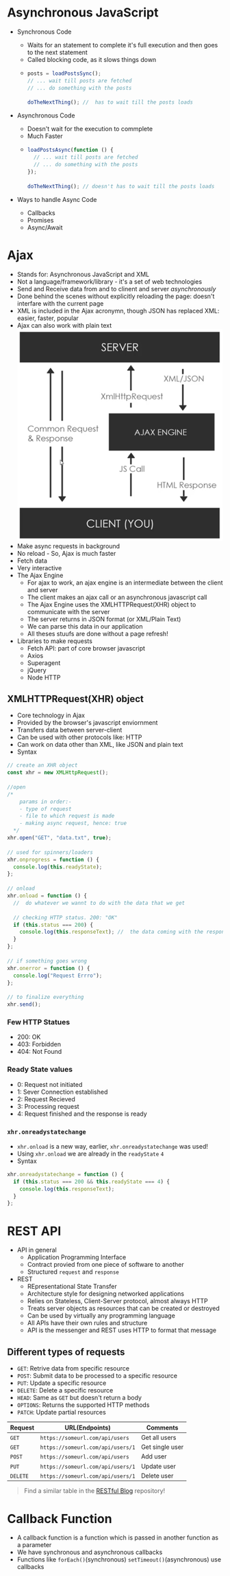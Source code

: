 # Asynchronous JavaScript

- Synchronous Code

  - Waits for an statement to complete it's full execution and then goes to the next statement
  - Called blocking code, as it slows things down
  - ```js
    posts = loadPostsSync();
    // ... wait till posts are fetched
    // ... do something with the posts

    doTheNextThing(); //  has to wait till the posts loads
    ```

- Asynchronous Code

  - Doesn't wait for the execution to commplete
  - Much Faster
  - ```js
    loadPostsAsync(function () {
      // ... wait till posts are fetched
      // ... do something with the posts
    });

    doTheNextThing(); // doesn't has to wait till the posts loads
    ```

- Ways to handle Async Code
  - Callbacks
  - Promises
  - Async/Await

# Ajax

- Stands for: Asynchronous JavaScript and XML
- Not a language/framework/library - it's a set of web technologies
- Send and Receive data from and to clinent and server _asynchronously_
- Done behind the scenes without explicitly reloading the page: doesn't interfare with the current page
- XML is included in the Ajax acronymn, though JSON has replaced XML: easier, faster, popular
- Ajax can also work with plain text
  ![Ajax Diagram](readme-assets/ajax-diagram.png)
- Make async requests in background
- No reload - So, Ajax is much faster
- Fetch data
- Very interactive
- The Ajax Engine
  - For ajax to work, an ajax engine is an intermediate between the client and server
  - The client makes an ajax call or an asynchronous javascript call
  - The Ajax Engine uses the XMLHTTPRequest(XHR) object to communicate with the server
  - The server returns in JSON format (or XML/Plain Text)
  - We can parse this data in our application
  - All theses stuufs are done without a page refresh!
- Libraries to make requests
  - Fetch API: part of core browser javascript
  - Axios
  - Superagent
  - jQuery
  - Node HTTP

## XMLHTTPRequest(XHR) object

- Core technology in Ajax
- Provided by the browser's javascript enviornment
- Transfers data between server-client
- Can be used with other protocols like: HTTP
- Can work on data other than XML, like JSON and plain text
- Syntax

```js
// create an XHR object
const xhr = new XMLHttpRequest();

//open
/*
    params in order:-
    - type of request
    - file to which request is made
    - making async request, hence: true
  */
xhr.open("GET", "data.txt", true);

// used for spinners/loaders
xhr.onprogress = function () {
  console.log(this.readyState);
};

// onload
xhr.onload = function () {
  //  do whatever we wannt to do with the data that we get

  // checking HTTP status. 200: "OK"
  if (this.status === 200) {
    console.log(this.responseText); //  the data coming with the response
  }
};

// if something goes wrong
xhr.onerror = function () {
  console.log("Request Errro");
};

// to finalize everything
xhr.send();
```

### Few HTTP Statues

- 200: OK
- 403: Forbidden
- 404: Not Found

### Ready State values

- 0: Request not initiated
- 1: Sever Connection established
- 2: Request Recieved
- 3: Processing request
- 4: Request finished and the response is ready

### `xhr.onreadystatechange`

- `xhr.onload` is a new way, earlier, `xhr.onreadystatechange` was used!
- Using `xhr.onload` we are already in the `readyState` `4`
- Syntax

```js
xhr.onreadystatechange = function () {
  if (this.status === 200 && this.readyState === 4) {
    console.log(this.responseText);
  }
};
```

# REST API
- API in general
  - Application Programming Interface
  - Contract provied from one piece of software to another
  - Structured `request` and `response`
- REST
  - REpresentational State Transfer
  - Architecture style for designing networked applications
  - Relies on Stateless, Client-Server protocol, almost always HTTP
  - Treats server objects as resources that can be created or destroyed
  - Can be used by virtually any programming language
  - All APIs have their own rules and structure
  - API is the messenger and REST uses HTTP to format that message

## Different types of requests
- `GET`: Retrive data from specific resource
- `POST`: Submit data to be processed to a specific resource
- `PUT`: Update a specific resource
- `DELETE`: Delete a specific resource
- `HEAD`: Same as `GET` but doesn't return a body
- `OPTIONS`: Returns the supported HTTP methods
- `PATCH`: Update partial resources

| Request | URL(Endpoints) | Comments |
|---------|----------------|----------|
| `GET` | `https://someurl.com/api/users` | Get all users |
| `GET` | `https://someurl.com/api/users/1` | Get single user |
| `POST` | `https://someurl.com/api/users` | Add user |
| `PUT` | `https://someurl.com/api/users/1` | Update user |
| `DELETE` | `https://someurl.com/api/users/1` | Delete user |

> Find a similar table in the [RESTful Blog](https://github.com/Kinjalrk2k/RESTful-Blog#restful-routes-table) repository!

# Callback Function
- A callback function is a function which is passed in another function as a parameter
- We have synchronous and asynchronous callbacks
- Functions like ```forEach()```(synchronous) ```setTimeout()```(asynchronous) use callbacks
